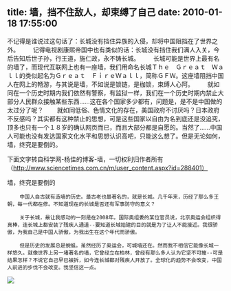 title: 墙，挡不住敌人，却束缚了自己
date: 2010-01-18 17:55:00
---

不记得是谁说过这句话了：长城没有挡住异族的入侵，却将中国阻挡在了世界之外。
　　记得电视剧康熙帝国中也有类似的话：长城没有挡住我们满人入关，今后告知后世子孙，行王道，施仁政，永不铸长城。
　　长城可能是世界上最有名的墙了，而现代互联网上也有一座墙，我们用命名长城Ｔｈｅ　Ｇｒｅａｔ　Ｗａｌｌ的类似起名为Ｇｒｅａｔ　ＦｉｒｅＷａｌｌ，简称ＧＦＷ。这座墙阻挡中国人在网上的畅游，与其说是墙，不如说是锁链，是枷锁，束缚人心阿。
　　就如同在一个历史时期内我们依然有警察，有监狱一样，我们在一个历史时期内禁止大部分人民群众接触某些东西……这在各个国家多少都有，问题是，是不是中国做的太过分了呢？
　　就如同低俗、色情文化的存在，美国政府不讨厌吗？日本政府不反感吗？其实都有这种禁止的思想，可是这些国家以自由为名到底还是没追究，顶多也只有一个１８岁的确认网页而已，而且大部分都是自愿的。当然了……中国人可能也没有发达国家文化水平和思想认识高吧，只能这么想了。但是无论如何，墙，终究是要倒的。

下面文字转自科学网-杨佳的博客-墙，一切权利归作者所有（http://www.sciencetimes.com.cn/m/user_content.aspx?id=288401）

墙，终究是要倒的

        中国人自古就有造墙的历史。最古老也最著名的，就是长城。几千年来，历经了那么多王朝，每一代都在修。不知道现在的长城是否还有军事防守的意义？

        关于长城，最让我感动的一刻是在2008年。国际奥组委的某位官员说，北京奥运会组织得真棒，连长城上都安装了残疾人通道--要知道长城始建的目的就是为了让人不能接近。我很骄傲，为我自己是中国人骄傲，为我出生在这个年代而骄傲。

        但是历史的发展总是蜿蜒。虽然经历了奥运会，可城墙还在。然而我不相信它能像长城一样悠久。就像世界上另一堵著名的墙，它曾经立在柏林，曾经有那么多人认为它坚不可摧--可是结果怎样？不说它自己早已被拆，如今连长城都对残疾人开放了。全球化的趋势不会改变，中国人前进的步伐不会改变。我坚信这一点。

 ![](http://img.zemanta.com/pixy.gif?x-id=166107c0-7e2e-8ccd-822c-d7702388d4fe)
